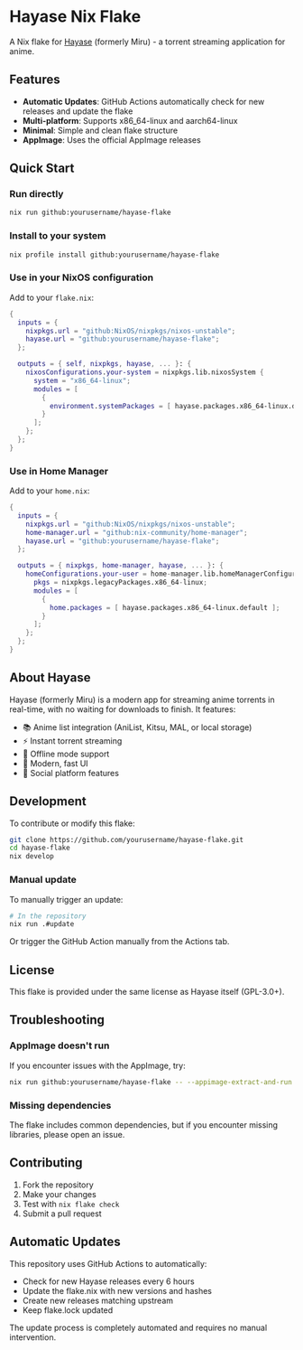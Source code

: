 # Hayase Nix Flake

A Nix flake for [Hayase](https://github.com/ThaUnknown/miru) (formerly Miru) - a torrent streaming application for anime.

## Features

- **Automatic Updates**: GitHub Actions automatically check for new releases and update the flake
- **Multi-platform**: Supports x86_64-linux and aarch64-linux
- **Minimal**: Simple and clean flake structure
- **AppImage**: Uses the official AppImage releases

## Quick Start

### Run directly
```bash
nix run github:yourusername/hayase-flake
```

### Install to your system
```bash
nix profile install github:yourusername/hayase-flake
```

### Use in your NixOS configuration

Add to your `flake.nix`:
```nix
{
  inputs = {
    nixpkgs.url = "github:NixOS/nixpkgs/nixos-unstable";
    hayase.url = "github:yourusername/hayase-flake";
  };

  outputs = { self, nixpkgs, hayase, ... }: {
    nixosConfigurations.your-system = nixpkgs.lib.nixosSystem {
      system = "x86_64-linux";
      modules = [
        {
          environment.systemPackages = [ hayase.packages.x86_64-linux.default ];
        }
      ];
    };
  };
}
```

### Use in Home Manager

Add to your `home.nix`:
```nix
{
  inputs = {
    nixpkgs.url = "github:NixOS/nixpkgs/nixos-unstable";
    home-manager.url = "github:nix-community/home-manager";
    hayase.url = "github:yourusername/hayase-flake";
  };

  outputs = { nixpkgs, home-manager, hayase, ... }: {
    homeConfigurations.your-user = home-manager.lib.homeManagerConfiguration {
      pkgs = nixpkgs.legacyPackages.x86_64-linux;
      modules = [
        {
          home.packages = [ hayase.packages.x86_64-linux.default ];
        }
      ];
    };
  };
}
```

## About Hayase

Hayase (formerly Miru) is a modern app for streaming anime torrents in real-time, with no waiting for downloads to finish. It features:

- 📚 Anime list integration (AniList, Kitsu, MAL, or local storage)
- ⚡ Instant torrent streaming
- 📴 Offline mode support
- 🎨 Modern, fast UI
- 🔄 Social platform features

## Development

To contribute or modify this flake:

```bash
git clone https://github.com/yourusername/hayase-flake.git
cd hayase-flake
nix develop
```

### Manual update

To manually trigger an update:

```bash
# In the repository
nix run .#update
```

Or trigger the GitHub Action manually from the Actions tab.

## License

This flake is provided under the same license as Hayase itself (GPL-3.0+).

## Troubleshooting

### AppImage doesn't run
If you encounter issues with the AppImage, try:
```bash
nix run github:yourusername/hayase-flake -- --appimage-extract-and-run
```

### Missing dependencies
The flake includes common dependencies, but if you encounter missing libraries, please open an issue.

## Contributing

1. Fork the repository
2. Make your changes
3. Test with `nix flake check`
4. Submit a pull request

## Automatic Updates

This repository uses GitHub Actions to automatically:
- Check for new Hayase releases every 6 hours
- Update the flake.nix with new versions and hashes
- Create new releases matching upstream
- Keep flake.lock updated

The update process is completely automated and requires no manual intervention.
